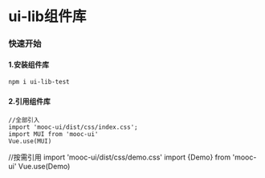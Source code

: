 # ui-lib组件库

### 快速开始

#### 1.安装组件库

```bash
npm i ui-lib-test
```

#### 2.引用组件库
```javascipt
//全部引入
import 'mooc-ui/dist/css/index.css';
import MUI from 'mooc-ui'
Vue.use(MUI)
```
//按需引用
import 'mooc-ui/dist/css/demo.css'
import {Demo} from 'mooc-ui'
Vue.use(Demo)